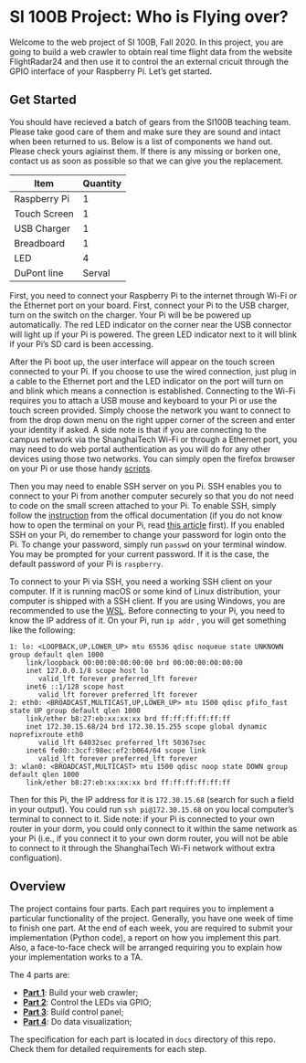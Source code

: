 # SI 100B Project: Who is Flying over?

Welcome to the web project of SI 100B, Fall 2020. In this project, you are going to build a web crawler to obtain real time flight data from the website FlightRadar24 and then use it to control the an external cricuit through the GPIO interface of your Raspberry Pi. Let’s get started.

## Get Started

You should have recieved a batch of gears from the SI100B teaching team. Please take good care of them and make sure they are sound and intact when been returned to us. Below is a list of components we hand out. Please check yours agiainst them. If there is any missing or borken one, contact us as soon as possible so that we can give you the replacement.

| Item         | Quantity |
| ------------ | -------- |
| Raspberry Pi | 1        |
| Touch Screen | 1        |
| USB Charger  | 1        |
| Breadboard   | 1        |
| LED          | 4        |
| DuPont line  | Serval   |

First, you need to connect your Raspberry Pi to the internet through Wi-Fi or the Ethernet port on your board. First, connect your Pi to the USB charger, turn on the switch on the charger. Your Pi will be be powered up automatically. The red LED indicator on the corner near the USB connector will light up if your Pi is powered. The green LED indicator next to it will blink if your Pi’s SD card is been accessing.

After the Pi boot up, the user interface will appear on the touch screen connected to your Pi. If you choose to use the wired connection, just plug in a cable to the Ethernet port and the LED indicator on the port will turn on and blink which means a connection is established. Connecting to the Wi-Fi requires you to attach a USB mouse and keyboard to your Pi or use the touch screen provided. Simply choose the network you want to connect to from the drop down menu on the right upper corner of the screen and enter your identity if asked. A side note is that if you are connecting to the campus network via the ShanghaiTech Wi-Fi or through a Ethernet port, you may need to do web portal authentication as you will do for any other devices using those two networks. You can simply open the firefox browser on your Pi or use those handy [scripts](https://github.com/ShanghaitechGeekPie/WifiLoginer).

Then you may need to enable SSH server on you Pi. SSH enables you to connect to your Pi from another computer securely so that you do not need to code on the small screen attached to your Pi. To enable SSH, simply follow the [instruction](https://www.raspberrypi.org/documentation/remote-access/ssh/) from the offical documentation (if you do not know how to open the terminal on your Pi, read [this article](https://magpi.raspberrypi.org/articles/terminal-help) first). If you enabled SSH on your Pi, do remember to change your password for login onto the Pi. To change your password, simply run `passwd` on your terminal window. You may be prompted for your current password. If it is the case, the default password of your Pi is `raspberry`.

To connect to your Pi via SSH, you need a working SSH client on your computer. If it is running macOS or some kind of Linux distribution, your computer is shipped with a SSH client. If you are using Windows, you are recommended to use the [WSL](https://docs.microsoft.com/en-us/windows/wsl/install-win10). Before connecting to your Pi, you need to know the IP address of it. On your Pi, run `ip addr` , you will get something like the following:

```
1: lo: <LOOPBACK,UP,LOWER_UP> mtu 65536 qdisc noqueue state UNKNOWN group default qlen 1000
    link/loopback 00:00:00:00:00:00 brd 00:00:00:00:00:00
    inet 127.0.0.1/8 scope host lo
       valid_lft forever preferred_lft forever
    inet6 ::1/128 scope host
       valid_lft forever preferred_lft forever
2: eth0: <BROADCAST,MULTICAST,UP,LOWER_UP> mtu 1500 qdisc pfifo_fast state UP group default qlen 1000
    link/ether b8:27:eb:xx:xx:xx brd ff:ff:ff:ff:ff:ff
    inet 172.30.15.68/24 brd 172.30.15.255 scope global dynamic noprefixroute eth0
       valid_lft 64032sec preferred_lft 50367sec
    inet6 fe80::3ccf:98ec:ef2:b064/64 scope link
       valid_lft forever preferred_lft forever
3: wlan0: <BROADCAST,MULTICAST> mtu 1500 qdisc noop state DOWN group default qlen 1000
    link/ether b8:27:eb:xx:xx:xx brd ff:ff:ff:ff:ff:ff
```

Then for this Pi, the IP address for it is `172.30.15.68` (search for such a field in your output). You could run `ssh pi@172.30.15.68` on you local computer’s terminal to connect to it. Side note: if your Pi is connected to your own router in your dorm, you could only connect to it within the same network as your Pi (i.e., if you connect it to your own dorm router, you will not be able to connect to it through the ShanghaiTech Wi-Fi network without extra configuation).

## Overview

The project contains four parts. Each part requires you to implement a particular functionality of the project. Generally, you have one week of time to finish one part. At the end of each week, you are required to submit your implementation (Python code), a report on how you implement this part. Also, a face-to-face check will be arranged requiring you to explain how your implementation works to a TA.

The 4 parts are:

* **[Part 1](./docs/README.part1.md)**: Build your web crawler;
* **[Part 2](./docs/README.part2.md)**: Control the LEDs via GPIO;
* **[Part 3](./docs/README.part3.md)**: Build control panel;
* **[Part 4](./docs/README.part4.md)**: Do data visualization;

The specification for each part is located in `docs` directory of this repo. Check them for detailed requirements for each step.
